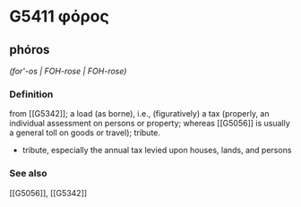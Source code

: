 # G5411 φόρος

## phóros

_(for'-os | FOH-rose | FOH-rose)_

### Definition

from [[G5342]]; a load (as borne), i.e., (figuratively) a tax (properly, an individual assessment on persons or property; whereas [[G5056]] is usually a general toll on goods or travel); tribute.

- tribute, especially the annual tax levied upon houses, lands, and persons

### See also

[[G5056]], [[G5342]]

